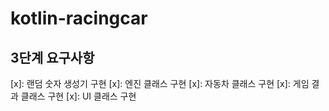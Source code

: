# kotlin-racingcar

## 3단계 요구사항

[x]: 랜덤 숫자 생성기 구현
[x]: 엔진 클래스 구현
[x]: 자동차 클래스 구현
[x]: 게임 결과 클래스 구현
[x]: UI 클래스 구현
